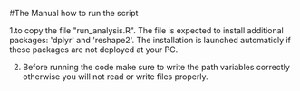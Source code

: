 #The Manual how to run the script

1.to copy the file "run_analysis.R". The file is expected to install additional packages: 'dplyr' and 'reshape2'. The installation is launched automaticly if these packages are not deployed at your PC.

2. Before running the code make sure to write the path variables correctly otherwise you will not read or write files properly.
